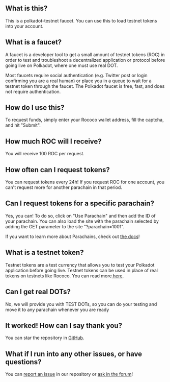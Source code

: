 ## What is this?

This is a polkadot-testnet faucet. You can use this to load testnet tokens into your account.

## What is a faucet?

A faucet is a developer tool to get a small amount of testnet tokens (ROC) in order to test and troubleshoot a decentralized application or protocol before going live on Polkadot, where one must use real DOT.

Most faucets require social authentication (e.g. Twitter post or login confirming you are a real human) or place you in a queue to wait for a testnet token through the faucet. The Polkadot faucet is free, fast, and does not require authentication.

## How do I use this?

To request funds, simply enter your Rococo wallet address, fill the captcha, and hit "Submit". 

## How much ROC will I receive?

You will receive 100 ROC per request.

## How often can I request tokens?

You can request tokens every 24h! If you request ROC for one account, you can't request more for another parachain in that period.

## Can I request tokens for a specific parachain?

Yes, you can! To do so, click on "Use Parachain" and then add the ID of your parachain. You can also load the site with the parachain selected by adding the GET parameter to the site "?parachain=1001".

If you want to learn more about Parachains, check out [the docs](https://polkadot.network/features/parachains)!

## What is a testnet token?

Testnet tokens are a test currency that allows you to test your Polkadot application before going live. Testnet tokens can be used in place of real tokens on testnets like Rococo. You can read more[ here](https://polkadot.network/blog/rococo-v1-a-holiday-gift-to-the-polkadot-community/).

## Can I get real DOTs?

No, we will provide you with TEST DOTs, so you can do your testing and move it to any parachain whenever you are ready

## It worked! How can I say thank you?

You can star the repository in [GitHub](https://github.com/paritytech/substrate-matrix-faucet).

## What if I run into any other issues, or have questions?

You can [report an issue](https://github.com/paritytech/substrate-matrix-faucet/issues/new/choose) in our repository or [ask in the forum](https://forum.polkadot.network/t/experiencing-trouble-accessing-our-rococo-faucet-please-post-here/2952)!
